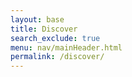 ```yaml
---
layout: base
title: Discover
search_exclude: true
menu: nav/mainHeader.html
permalink: /discover/
---
```





<html lang="en">
<head>
    <meta charset="UTF-8">
    <meta name="viewport" content="width=device-width, initial-scale=1.0">
    <title>Discover - ShotSpot</title>
    <script src="https://cdn.tailwindcss.com"></script>
    <link rel="stylesheet" href="https://cdnjs.cloudflare.com/ajax/libs/font-awesome/6.4.0/css/all.min.css">
    <style>
        .gradient-bg {
            background: linear-gradient(135deg, #1e293b 0%, #0f172a 100%);
        }
        
        .photo-card {
            transition: all 0.3s ease;
            break-inside: avoid;
        }
        
        .photo-card:hover {
            transform: translateY(-5px);
            box-shadow: 0 20px 40px rgba(0,0,0,0.15);
        }
        
        .masonry-grid {
            column-count: 1;
            column-gap: 1.5rem;
        }
        
        @media (min-width: 640px) {
            .masonry-grid { column-count: 2; }
        }
        
        @media (min-width: 1024px) {
            .masonry-grid { column-count: 3; }
        }
        
        @media (min-width: 1280px) {
            .masonry-grid { column-count: 4; }
        }
        
        .like-btn {
            transition: all 0.3s ease;
        }
        
        .like-btn.liked {
            color: #ef4444;
            transform: scale(1.2);
        }
        
        .photo-overlay {
            background: linear-gradient(to top, rgba(0,0,0,0.7) 0%, transparent 50%);
        }
        
        .nav-link {
            position: relative;
        }

        .nav-link::after {
            content: "";
            position: absolute;
            width: 0;
            height: 2px;
            bottom: -2px;
            left: 0;
            background-color: #f59e0b;
            transition: width 0.3s ease;
        }

        .nav-link:hover::after {
            width: 100%;
        }
    </style>
</head>
<body class="bg-gray-50 min-h-screen">


    <!-- Main Content -->
    <div class="container mx-auto px-6 py-8">
        <div class="text-center mb-12">
            <h1 class="text-4xl font-bold text-gray-800 mb-4">Discover Amazing Photography</h1>
            <p class="text-xl text-gray-600 max-w-2xl mx-auto">Explore stunning images from talented photographers around the world. Like, download, and get inspired.</p>
        </div>

        <!-- Photos Grid -->
        <div class="masonry-grid" id="photos-grid">
            <!-- Photos will be inserted here by JavaScript -->
        </div>

        <!-- Load More Button -->
        <div class="text-center mt-12">
            <button id="load-more" class="px-8 py-3 bg-amber-500 hover:bg-amber-600 text-white font-semibold rounded-lg transition duration-300 transform hover:scale-105">
                <i class="fas fa-plus mr-2"></i>Load More Photos
            </button>
        </div>
    </div>

    <script>
        // Photo data with Unsplash images and random photographer handles
        const photos = [
            {
                url: 'https://images.unsplash.com/photo-1506905925346-21bda4d32df4?w=800&h=1200&fit=crop',
                photographer: '@mountain_explorer',
                likes: 234,
                id: 1
            },
            {
                url: 'https://images.unsplash.com/photo-1441974231531-c6227db76b6e?w=800&h=600&fit=crop',
                photographer: '@forest_wanderer',
                likes: 189,
                id: 2
            },
            {
                url: 'https://images.unsplash.com/photo-1469474968028-56623f02e42e?w=800&h=1000&fit=crop',
                photographer: '@sky_chaser',
                likes: 412,
                id: 3
            },
            {
                url: 'https://images.unsplash.com/photo-1508739773434-c26b3d09e071?w=800&h=1200&fit=crop',
                photographer: '@ocean_dreamer',
                likes: 356,
                id: 4
            },
            {
                url: 'https://images.unsplash.com/photo-1518837695005-2083093ee35b?w=800&h=800&fit=crop',
                photographer: '@urban_lens',
                likes: 178,
                id: 5
            },
            {
                url: 'https://images.unsplash.com/photo-1501594907352-04cda38ebc29?w=800&h=1000&fit=crop',
                photographer: '@sunset_seeker',
                likes: 298,
                id: 6
            },
            {
                url: 'https://images.unsplash.com/photo-1470071459604-3b5ec3a7fe05?w=800&h=1200&fit=crop',
                photographer: '@peak_hunter',
                likes: 445,
                id: 7
            },
            {
                url: 'https://images.unsplash.com/photo-1426604966848-d7adac402bff?w=800&h=900&fit=crop',
                photographer: '@nature_shots',
                likes: 267,
                id: 8
            },
            {
                url: 'https://images.unsplash.com/photo-1493246507139-91e8fad9978e?w=800&h=1100&fit=crop',
                photographer: '@wave_rider',
                likes: 334,
                id: 9
            },
            {
                url: 'https://images.unsplash.com/photo-1465146344425-f00d5f5c8f07?w=800&h=800&fit=crop',
                photographer: '@green_thumb',
                likes: 156,
                id: 10
            },
            {
                url: 'https://images.unsplash.com/photo-1519904981063-b0cf448d479e?w=800&h=1200&fit=crop',
                photographer: '@city_lights',
                likes: 389,
                id: 11
            },
            {
                url: 'https://images.unsplash.com/photo-1472214103451-9374bd1c798e?w=800&h=1000&fit=crop',
                photographer: '@wild_life',
                likes: 523,
                id: 12
            },
            {
                url: 'https://images.unsplash.com/photo-1544077960-604201fe74bc?w=800&h=600&fit=crop',
                photographer: '@home_vibes',
                likes: 201,
                id: 13
            },
            {
                url: 'https://images.unsplash.com/photo-1506905925346-21bda4d32df4?w=800&h=1100&fit=crop',
                photographer: '@adventure_awaits',
                likes: 445,
                id: 14
            },
            {
                url: 'https://images.unsplash.com/photo-1441974231531-c6227db76b6e?w=800&h=900&fit=crop',
                photographer: '@minimalist_eye',
                likes: 312,
                id: 15
            }
        ];

        let likedPhotos = new Set();
        let currentPhotoIndex = 0;
        const photosPerLoad = 8;

        function createPhotoCard(photo) {
            const isLiked = likedPhotos.has(photo.id);
            
            return `
                <div class="photo-card bg-white rounded-xl shadow-lg overflow-hidden mb-6 relative group">
                    <div class="relative overflow-hidden">
                        <img src="${photo.url}" alt="Photo by ${photo.photographer}" class="w-full object-cover transition-transform duration-300 group-hover:scale-105">
                        <div class="photo-overlay absolute inset-0 opacity-0 group-hover:opacity-100 transition-opacity duration-300">
                            <div class="absolute bottom-4 left-4 right-4 flex justify-between items-end">
                                <span class="text-white font-medium text-sm bg-black bg-opacity-50 px-2 py-1 rounded">
                                    ${photo.photographer}
                                </span>
                                <div class="flex space-x-2">
                                    <button onclick="toggleLike(${photo.id})" class="like-btn bg-white bg-opacity-20 backdrop-blur-sm text-white p-2 rounded-full hover:bg-opacity-30 transition ${isLiked ? 'liked' : ''}">
                                        <i class="fas fa-heart"></i>
                                    </button>
                                    <button onclick="downloadPhoto('${photo.url}', '${photo.photographer}')" class="bg-white bg-opacity-20 backdrop-blur-sm text-white p-2 rounded-full hover:bg-opacity-30 transition">
                                        <i class="fas fa-download"></i>
                                    </button>
                                </div>
                            </div>
                        </div>
                    </div>
                    <div class="p-4">
                        <div class="flex items-center justify-between">
                            <span class="text-gray-600 text-sm">${photo.photographer}</span>
                            <div class="flex items-center space-x-4">
                                <button onclick="toggleLike(${photo.id})" class="like-btn flex items-center space-x-1 text-gray-600 hover:text-red-500 transition ${isLiked ? 'liked text-red-500' : ''}">
                                    <i class="fas fa-heart"></i>
                                    <span class="like-count-${photo.id}">${photo.likes + (isLiked ? 1 : 0)}</span>
                                </button>
                                <button onclick="downloadPhoto('${photo.url}', '${photo.photographer}')" class="text-gray-600 hover:text-amber-500 transition">
                                    <i class="fas fa-download"></i>
                                </button>
                            </div>
                        </div>
                    </div>
                </div>
            `;
        }

        function loadPhotos() {
            const grid = document.getElementById('photos-grid');
            const endIndex = Math.min(currentPhotoIndex + photosPerLoad, photos.length);
            
            for (let i = currentPhotoIndex; i < endIndex; i++) {
                grid.innerHTML += createPhotoCard(photos[i]);
            }
            
            currentPhotoIndex = endIndex;
            
            if (currentPhotoIndex >= photos.length) {
                document.getElementById('load-more').style.display = 'none';
            }
        }

        function toggleLike(photoId) {
            const photo = photos.find(p => p.id === photoId);
            const likeButtons = document.querySelectorAll(`button[onclick="toggleLike(${photoId})"]`);
            const likeCountElements = document.querySelectorAll(`.like-count-${photoId}`);
            
            if (likedPhotos.has(photoId)) {
                likedPhotos.delete(photoId);
                likeButtons.forEach(btn => {
                    btn.classList.remove('liked', 'text-red-500');
                });
                likeCountElements.forEach(el => {
                    el.textContent = photo.likes;
                });
            } else {
                likedPhotos.add(photoId);
                likeButtons.forEach(btn => {
                    btn.classList.add('liked', 'text-red-500');
                });
                likeCountElements.forEach(el => {
                    el.textContent = photo.likes + 1;
                });
            }
        }

        async function downloadPhoto(url, photographer) {
            try {
                const response = await fetch(url);
                const blob = await response.blob();
                const downloadUrl = window.URL.createObjectURL(blob);
                
                const link = document.createElement('a');
                link.href = downloadUrl;
                link.download = `photo-by-${photographer.replace('@', '')}.jpg`;
                document.body.appendChild(link);
                link.click();
                document.body.removeChild(link);
                
                window.URL.revokeObjectURL(downloadUrl);
                
                // Show success message
                showNotification('Photo downloaded successfully!', 'success');
            } catch (error) {
                showNotification('Failed to download photo', 'error');
            }
        }

        function showNotification(message, type) {
            const notification = document.createElement('div');
            notification.className = `fixed top-20 right-4 px-6 py-3 rounded-lg text-white font-medium z-50 transform translate-x-full transition-transform duration-300 ${
                type === 'success' ? 'bg-green-500' : 'bg-red-500'
            }`;
            notification.textContent = message;
            
            document.body.appendChild(notification);
            
            setTimeout(() => {
                notification.classList.remove('translate-x-full');
            }, 100);
            
            setTimeout(() => {
                notification.classList.add('translate-x-full');
                setTimeout(() => {
                    document.body.removeChild(notification);
                }, 300);
            }, 3000);
        }

        // Event listeners
        document.addEventListener('DOMContentLoaded', function() {
            // Load initial photos
            loadPhotos();
            
            // Load more button
            document.getElementById('load-more').addEventListener('click', loadPhotos);
            
            // Mobile menu toggle
            document.getElementById('menu-toggle').addEventListener('click', function() {
                const mobileMenu = document.getElementById('mobile-menu');
                mobileMenu.classList.toggle('hidden');
            });
        });
    </script>
</body>
</html>

// large_data.js - A file with lots of data for GitHub activity
const largeDataSet = {
  users: [
    { id: 1, name: "Alice Johnson", email: "alice@example.com", age: 28, city: "New York" },
    { id: 2, name: "Bob Smith", email: "bob@example.com", age: 34, city: "Los Angeles" },
    { id: 3, name: "Charlie Brown", email: "charlie@example.com", age: 25, city: "Chicago" },
    { id: 4, name: "Diana Wilson", email: "diana@example.com", age: 31, city: "Houston" },
    { id: 5, name: "Edward Davis", email: "edward@example.com", age: 29, city: "Phoenix" },
    { id: 6, name: "Fiona Miller", email: "fiona@example.com", age: 27, city: "Philadelphia" },
    { id: 7, name: "George Garcia", email: "george@example.com", age: 33, city: "San Antonio" },
    { id: 8, name: "Hannah Rodriguez", email: "hannah@example.com", age: 26, city: "San Diego" },
    { id: 9, name: "Ian Martinez", email: "ian@example.com", age: 30, city: "Dallas" },
    { id: 10, name: "Julia Anderson", email: "julia@example.com", age: 32, city: "San Jose" },
    { id: 11, name: "Kevin Taylor", email: "kevin@example.com", age: 35, city: "Austin" },
    { id: 12, name: "Laura Thomas", email: "laura@example.com", age: 24, city: "Jacksonville" },
    { id: 13, name: "Michael Jackson", email: "michael@example.com", age: 28, city: "Fort Worth" },
    { id: 14, name: "Nancy White", email: "nancy@example.com", age: 36, city: "Columbus" },
    { id: 15, name: "Oliver Harris", email: "oliver@example.com", age: 29, city: "Charlotte" },
    { id: 16, name: "Patricia Martin", email: "patricia@example.com", age: 31, city: "San Francisco" },
    { id: 17, name: "Quincy Thompson", email: "quincy@example.com", age: 27, city: "Indianapolis" },
    { id: 18, name: "Rachel Garcia", email: "rachel@example.com", age: 33, city: "Seattle" },
    { id: 19, name: "Samuel Lee", email: "samuel@example.com", age: 30, city: "Denver" },
    { id: 20, name: "Tina Clark", email: "tina@example.com", age: 25, city: "Washington" }
  ],
  
  products: [
    { id: 1, name: "Laptop Pro", price: 1299.99, category: "Electronics", stock: 45 },
    { id: 2, name: "Wireless Mouse", price: 29.99, category: "Electronics", stock: 120 },
    { id: 3, name: "Gaming Keyboard", price: 89.99, category: "Electronics", stock: 67 },
    { id: 4, name: "4K Monitor", price: 399.99, category: "Electronics", stock: 23 },
    { id: 5, name: "USB Cable", price: 12.99, category: "Electronics", stock: 200 },
    { id: 6, name: "Desk Chair", price: 199.99, category: "Furniture", stock: 34 },
    { id: 7, name: "Standing Desk", price: 299.99, category: "Furniture", stock: 18 },
    { id: 8, name: "Table Lamp", price: 49.99, category: "Furniture", stock: 56 },
    { id: 9, name: "Bookshelf", price: 129.99, category: "Furniture", stock: 28 },
    { id: 10, name: "Coffee Mug", price: 14.99, category: "Kitchen", stock: 89 },
    { id: 11, name: "Water Bottle", price: 19.99, category: "Kitchen", stock: 145 },
    { id: 12, name: "Notebook", price: 8.99, category: "Office", stock: 167 },
    { id: 13, name: "Pen Set", price: 15.99, category: "Office", stock: 234 },
    { id: 14, name: "Backpack", price: 59.99, category: "Travel", stock: 78 },
    { id: 15, name: "Travel Mug", price: 24.99, category: "Travel", stock: 92 }
  ],

  companies: [
    { id: 1, name: "TechCorp Inc", industry: "Technology", employees: 1500, revenue: 50000000 },
    { id: 2, name: "Global Solutions", industry: "Consulting", employees: 850, revenue: 25000000 },
    { id: 3, name: "Innovation Labs", industry: "Research", employees: 320, revenue: 8000000 },
    { id: 4, name: "Digital Dynamics", industry: "Software", employees: 750, revenue: 35000000 },
    { id: 5, name: "Future Systems", industry: "Technology", employees: 1200, revenue: 42000000 },
    { id: 6, name: "Creative Agency", industry: "Marketing", employees: 180, revenue: 6000000 },
    { id: 7, name: "Data Insights", industry: "Analytics", employees: 420, revenue: 15000000 },
    { id: 8, name: "Cloud Networks", industry: "Infrastructure", employees: 680, revenue: 28000000 },
    { id: 9, name: "Mobile First", industry: "App Development", employees: 290, revenue: 12000000 },
    { id: 10, name: "AI Ventures", industry: "Artificial Intelligence", employees: 540, revenue: 22000000 }
  ],

  countries: [
    { code: "US", name: "United States", population: 331000000, capital: "Washington D.C." },
    { code: "CA", name: "Canada", population: 38000000, capital: "Ottawa" },
    { code: "UK", name: "United Kingdom", population: 67000000, capital: "London" },
    { code: "FR", name: "France", population: 67000000, capital: "Paris" },
    { code: "DE", name: "Germany", population: 83000000, capital: "Berlin" },
    { code: "IT", name: "Italy", population: 60000000, capital: "Rome" },
    { code: "ES", name: "Spain", population: 47000000, capital: "Madrid" },
    { code: "JP", name: "Japan", population: 125000000, capital: "Tokyo" },
    { code: "AU", name: "Australia", population: 25000000, capital: "Canberra" },
    { code: "BR", name: "Brazil", population: 212000000, capital: "Brasília" }
  ],

  colors: [
    "#FF0000", "#00FF00", "#0000FF", "#FFFF00", "#FF00FF", "#00FFFF",
    "#800000", "#008000", "#000080", "#808000", "#800080", "#008080",
    "#FFA500", "#FFC0CB", "#A52A2A", "#808080", "#000000", "#FFFFFF",
    "#FFD700", "#C0C0C0", "#FF6347", "#40E0D0", "#EE82EE", "#F0E68C"
  ],

  dummyData: {
    lorem: "Lorem ipsum dolor sit amet, consectetur adipiscing elit, sed do eiusmod tempor incididunt ut labore et dolore magna aliqua.",
    numbers: [1, 2, 3, 4, 5, 6, 7, 8, 9, 10, 11, 12, 13, 14, 15, 16, 17, 18, 19, 20],
    booleans: [true, false, true, true, false, false, true, false, true, false],
    dates: ["2024-01-01", "2024-02-15", "2024-03-20", "2024-04-10", "2024-05-25"],
    keywords: ["javascript", "python", "react", "nodejs", "mongodb", "sql", "html", "css"]
  }
};

// Utility functions
function generateRandomId() {
  return Math.random().toString(36).substr(2, 9);
}

function getCurrentTimestamp() {
  return new Date().toISOString();
}

function shuffleArray(array) {
  const shuffled = [...array];
  for (let i = shuffled.length - 1; i > 0; i--) {
    const j = Math.floor(Math.random() * (i + 1));
    [shuffled[i], shuffled[j]] = [shuffled[j], shuffled[i]];
  }
  return shuffled;
}

function generateRandomUser() {
  const firstNames = ["John", "Jane", "Mike", "Sarah", "David", "Emma", "Chris", "Lisa"];
  const lastNames = ["Smith", "Johnson", "Williams", "Brown", "Jones", "Garcia", "Miller"];
  
  return {
    id: generateRandomId(),
    firstName: firstNames[Math.floor(Math.random() * firstNames.length)],
    lastName: lastNames[Math.floor(Math.random() * lastNames.length)],
    age: Math.floor(Math.random() * 50) + 18,
    createdAt: getCurrentTimestamp()
  };
}

// Sample configurations
const configurations = {
  api: {
    baseUrl: "https://api.example.com",
    timeout: 5000,
    retries: 3,
    endpoints: {
      users: "/users",
      products: "/products",
      orders: "/orders",
      analytics: "/analytics"
    }
  },
  database: {
    host: "localhost",
    port: 5432,
    name: "sample_db",
    ssl: false,
    poolSize: 10
  },
  cache: {
    ttl: 3600,
    maxSize: 1000,
    strategy: "lru"
  }
};

// Export everything
module.exports = {
  largeDataSet,
  generateRandomId,
  getCurrentTimestamp,
  shuffleArray,
  generateRandomUser,
  configurations
};

// Additional sample data for padding
const additionalSampleData = {
  animals: [
    "Lion", "Tiger", "Elephant", "Giraffe", "Zebra", "Monkey", "Kangaroo",
    "Penguin", "Dolphin", "Whale", "Shark", "Eagle", "Parrot", "Owl",
    "Bear", "Wolf", "Fox", "Rabbit", "Squirrel", "Deer"
  ],
  
  cities: [
    "New York", "London", "Paris", "Tokyo", "Sydney", "Toronto", "Berlin",
    "Rome", "Madrid", "Amsterdam", "Stockholm", "Copenhagen", "Vienna",
    "Prague", "Budapest", "Warsaw", "Helsinki", "Oslo", "Dublin", "Lisbon"
  ],
  
  foods: [
    "Pizza", "Burger", "Pasta", "Sushi", "Tacos", "Salad", "Soup", "Sandwich",
    "Rice", "Bread", "Cheese", "Chicken", "Beef", "Fish", "Vegetables",
    "Fruits", "Dessert", "Ice Cream", "Cake", "Cookies"
  ],
  
  hobbies: [
    "Reading", "Writing", "Painting", "Drawing", "Photography", "Music",
    "Dancing", "Singing", "Cooking", "Gardening", "Hiking", "Cycling",
    "Swimming", "Running", "Yoga", "Gaming", "Movies", "Travel", "Sports"
  ]
};

// More utility functions for completeness
function formatCurrency(amount, currency = 'USD') {
  return new Intl.NumberFormat('en-US', {
    style: 'currency',
    currency: currency
  }).format(amount);
}

function validateEmail(email) {
  const re = /^[^\s@]+@[^\s@]+\.[^\s@]+$/;
  return re.test(email);
}

function capitalizeFirstLetter(string) {
  return string.charAt(0).toUpperCase() + string.slice(1);
}

function getRandomElement(array) {
  return array[Math.floor(Math.random() * array.length)];
}

function delay(ms) {
  return new Promise(resolve => setTimeout(resolve, ms));
}

console.log("Large data file loaded successfully!");
console.log(`Total users: ${largeDataSet.users.length}`);
console.log(`Total products: ${largeDataSet.products.length}`);
console.log(`Total companies: ${largeDataSet.companies.length}`);